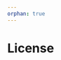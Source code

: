 ```yaml
---
orphan: true
---
```


# License

```{include} ../LICENSE

```
                                                                                                                                                                                                                                                                                                                                                                                                                          